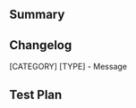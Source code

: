 <!-- Thanks for submitting a pull request! We appreciate you spending the time to work on these changes. Please provide enough information so that others can review your pull request. The three fields below are mandatory. -->

## Summary

<!-- Explain the **motivation** for making this change. What existing problem does the pull request solve? -->

## Changelog

<!-- Help reviewers and the release process by writing your own changelog entry. See http://facebook.github.io/react-native/docs/contributing#changelog for an example. -->

[CATEGORY] [TYPE] - Message

## Test Plan

<!-- Demonstrate the code is solid. Example: The exact commands you ran and their output, screenshots / videos if the pull request changes UI. -->
